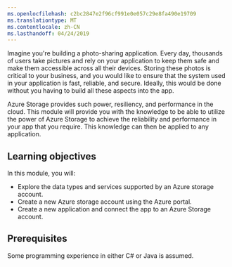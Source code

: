 ```yaml
---
ms.openlocfilehash: c2bc2847e2f96cf991e0e057c29e8fa490e19709
ms.translationtype: MT
ms.contentlocale: zh-CN
ms.lasthandoff: 04/24/2019
---
```

Imagine you're building a photo-sharing application. Every day, thousands of users take pictures and rely on your application to keep them safe and make them accessible across all their devices. Storing these photos is critical to your business, and you would like to ensure that the system used in your application is fast, reliable, and secure. Ideally, this would be done without you having to build all these aspects into the app.

Azure Storage provides such power, resiliency, and performance in the cloud. This module will provide you with the knowledge to be able to utilize the power of Azure Storage to achieve the reliability and performance in your app that you require. This knowledge can then be applied to any application.

## <a name="learning-objectives"></a>Learning objectives

In this module, you will:

- Explore the data types and services supported by an Azure storage account.
- Create a new Azure storage account using the Azure portal.
- Create a new application and connect the app to an Azure Storage account.
 
## <a name="prerequisites"></a>Prerequisites
 
Some programming experience in either C# or Java is assumed.
